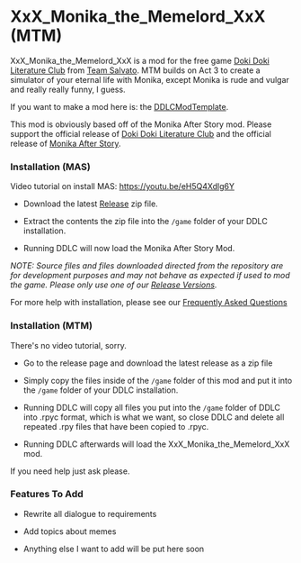 
# XxX_Monika_the_Memelord_XxX (MTM)
XxX_Monika_the_Memelord_XxX is a mod for the free game [Doki Doki Literature Club](https://www.ddlc.moe) from [Team Salvato](http://teamsalvato.com/). MTM builds on Act 3 to create a simulator of your eternal life with Monika, except Monika is rude and vulgar and really really funny, I guess.

If you want to make a mod here is: the [DDLCModTemplate](https://github.com/therationalpi/DDLCModTemplate).

This mod is obviously based off of the Monika After Story mod. Please support the official release of [Doki Doki Literature Club](https://www.ddlc.moe) and the official release of [Monika After Story](https://github.com/Backdash/MonikaModDev/releases).

### Installation (MAS)

Video tutorial on install MAS: https://youtu.be/eH5Q4Xdlg6Y

* Download the latest [Release](https://github.com/Backdash/MonikaModDev/releases) zip file.

* Extract the contents the zip file into the `/game` folder of your DDLC installation.

* Running DDLC will now load the Monika After Story Mod.

*NOTE: Source files and files downloaded directed from the repository are for development purposes and may not behave as expected if used to mod the game. Please only use one of our [Release Versions](https://github.com/Backdash/MonikaModDev/releases).*

For more help with installation, please see our [Frequently Asked Questions](https://github.com/Monika-After-Story/MonikaModDev/wiki/FAQ)

### Installation (MTM)

There's no video tutorial, sorry.

* Go to the release page and download the latest release as a zip file

* Simply copy the files inside of the `/game` folder of this mod and put it into the `/game` folder of your DDLC installation.

* Running DDLC will copy all files you put into the `/game` folder of DDLC into .rpyc format, which is what we want, so close DDLC and delete all repeated .rpy files that have been copied to .rpyc.

* Running DDLC afterwards will load the XxX_Monika_the_Memelord_XxX mod.

If you need help just ask please.

### Features To Add

* Rewrite all dialogue to requirements

* Add topics about memes

* Anything else I want to add will be put here soon
